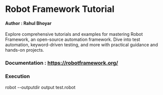 # Robot Framework Tutorial

#### Author : Rahul Bhoyar

Explore comprehensive tutorials and examples for mastering Robot Framework, an open-source automation framework. Dive into test automation, keyword-driven testing, and more with practical guidance and hands-on projects.

### Documentation : https://robotframework.org/

### Execution
robot --outputdir output test.robot
